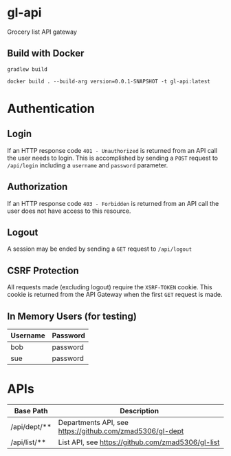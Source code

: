 # gl-api
Grocery list API gateway

## Build with Docker

`gradlew build`

`docker build . --build-arg version=0.0.1-SNAPSHOT -t gl-api:latest`

# Authentication

## Login

If an HTTP response code `401 - Unauthorized` is returned from an API call the user needs to login. This is accomplished by sending a `POST` request to `/api/login` including a `username` and `password` parameter.

## Authorization

If an HTTP response code `403 - Forbidden` is returned from an API call the user does not have access to this resource.

## Logout

A session may be ended by sending a `GET` request to `/api/logout`

## CSRF Protection

All requests made (excluding logout) require the `XSRF-TOKEN` cookie. This cookie is returned from the API Gateway when the first `GET` request is made.

## In Memory Users (for testing)
| Username | Password |
| -------- | -------- |
| bob      | password |
| sue      | password |

# APIs

| Base Path    | Description                                              |
| ------------ | -------------------------------------------------------- |
| /api/dept/** | Departments API, see https://github.com/zmad5306/gl-dept |
| /api/list/** | List API, see https://github.com/zmad5306/gl-list        |
